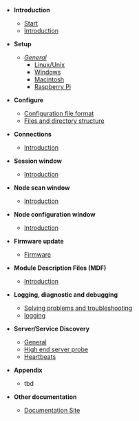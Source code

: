 

* **Introduction**
  * [Start](start.md)
  * [Introduction](introduction.md)

* **Setup**
  * _[General](setting_up_the_system.md)_
    * [Linux/Unix](setting_up_the_system_on_linux.md)
     * [Windows](setting_up_the_system_on_windows.md)
     * [Macintosh](setting_up_the_system_on_macintosh.md)
     * [Raspberry Pi](setting_up_the_system_on_raspberry_pi.md)

* **Configure**
  * [Configuration file format](configure.md)
  * [Files and directory structure](files_and_directory_structure.md)

* **Connections**
  * [Introduction](connections.md)

* **Session window**
  * [Introduction](session_window.md)

* **Node scan window**
  * [Introduction](scan_window.md)

* **Node configuration window**
  * [Introduction](config_window.md)

* **Firmware update**
  * [Firmware](bootload_window.md)

* **Module Description Files (MDF)**
  * [Introduction](mdf.md) 

* **Logging, diagnostic and debugging**
  * [Solving problems and troubleshooting](solving_problems.md)
  * [logging](logging.md)

* **Server/Service Discovery**
  * [General](server_disovery.md)
  * [High end server probe](server_disovery_probe.md)
  * [Heartbeats](server_disovery_heartbeats.md)	

* **Appendix**
  * tbd

* **Other documentation**
  *  [Documentation Site](https://docs.vscp.org)

